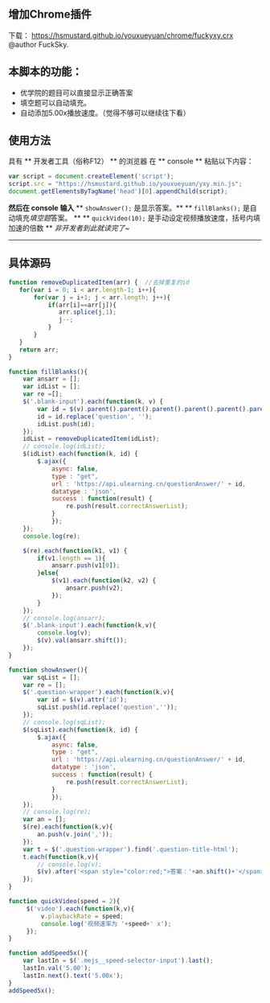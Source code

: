 ## 增加Chrome插件
下载： https://hsmustard.github.io/youxueyuan/chrome/fuckyxy.crx
@author FuckSky.

## 本脚本的功能：
- 优学院的题目可以直接显示正确答案
- 填空题可以自动填充。
- 自动添加5.00x播放速度。（觉得不够可以继续往下看）
<!--more-->
## 使用方法
具有 ** 开发者工具（俗称F12） ** 的浏览器
在 ** console ** 粘贴以下内容：
```javascript
var script = document.createElement('script');
script.src = "https://hsmustard.github.io/youxueyuan/yxy.min.js";
document.getElementsByTagName('head')[0].appendChild(script);
```


**然后在 console 输入**
** `showAnswer();` 是显示答案。**
** `fillBlanks();` 是自动填充*填空题*答案。 **
** `quickVideo(10);` 是手动设定视频播放速度，括号内填加速的倍数 **
*非开发者到此就读完了~*

----------

## 具体源码
```javascript
function removeDuplicatedItem(arr) {  //去掉重复的id
   for(var i = 0; i < arr.length-1; i++){
       for(var j = i+1; j < arr.length; j++){
           if(arr[i]==arr[j]){
              arr.splice(j,1);
              j--;
           }
       }
   }
   return arr;
}

function fillBlanks(){
	var ansarr = [];
	var idList = [];
	var re =[];
	$('.blank-input').each(function(k, v) {
	    var id = $(v).parent().parent().parent().parent().parent().parent().parent().attr('id');
	    id = id.replace('question', '');
	    idList.push(id);
	});
	idList = removeDuplicatedItem(idList);
	// console.log(idList);
	$(idList).each(function(k, id) {
		$.ajax({
			async: false,
			type : "get",
			url : 'https://api.ulearning.cn/questionAnswer/' + id,
			datatype : 'json',
			success : function(result) {
				re.push(result.correctAnswerList);
			}
			});
	});
	console.log(re);

	$(re).each(function(k1, v1) {
		if(v1.length == 1){
			ansarr.push(v1[0]);
		}else{
			$(v1).each(function(k2, v2) {
				ansarr.push(v2);
			});
		}
	});
	// console.log(ansarr);
	$('.blank-input').each(function(k,v){
		console.log(v);
		$(v).val(ansarr.shift());
	});
}

function showAnswer(){
	var sqList = [];
	var re = [];
	$('.question-wrapper').each(function(k,v){
		var id = $(v).attr('id');
		sqList.push(id.replace('question',''));
	});
	// console.log(sqList);
	$(sqList).each(function(k, id) {
		$.ajax({
			async: false,
			type : "get",
			url : 'https://api.ulearning.cn/questionAnswer/' + id,
			datatype : 'json',
			success : function(result) {
				re.push(result.correctAnswerList);
			}
			});
	});
	// console.log(re);
	var an = [];
	$(re).each(function(k,v){
		an.push(v.join(','));
	});
	var t = $('.question-wrapper').find('.question-title-html');
	t.each(function(k,v){
		// console.log(v);
		$(v).after('<span style="color:red;">答案：'+an.shift()+'</span>');
	});
}

function quickVideo(speed = 2){
     $('video').each(function(k,v){
         v.playbackRate = speed;
         console.log('视频速率为 '+speed+' x');
     });
}

function addSpeed5x(){
    var lastIn = $('.mejs__speed-selector-input').last();
    lastIn.val('5.00');
    lastIn.next().text('5.00x');
}
addSpeed5x();
```
